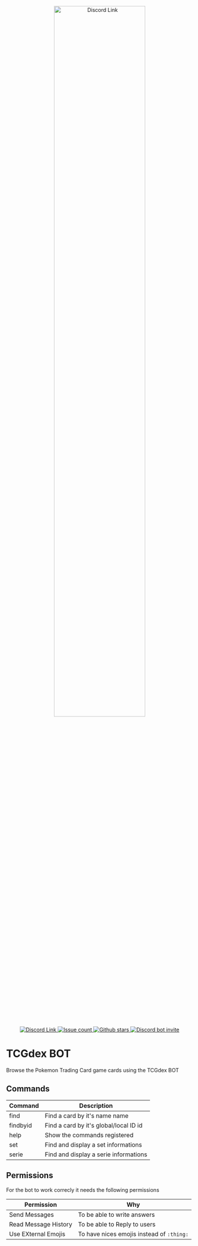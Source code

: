<p align="center">
	<a href="https://discord.gg/NehYTAhsZE">
		<img src="https://www.tcgdex.net/assets/og.png" width="70%" alt="Discord Link">
	</a>
</p>
<p align="center">
	<a href="https://discord.gg/NehYTAhsZE">
		<img src="https://img.shields.io/discord/857231041261076491?color=%235865F2&label=Discord Support Server&style=flat-square" alt="Discord Link">
	</a>
	<a href="https://github.com/tcgdex/discord/issues">
		<img src="https://img.shields.io/github/issues/tcgdex/discord?style=flat-square&color=%2344CC11" alt="Issue count">
	</a>
	<a href="https://github.com/tcgdex/discord/stargazers">
		<img src="https://img.shields.io/github/stars/tcgdex/discord?style=flat-square" alt="Github stars">
	</a>
	<a href="https://discord.com/api/oauth2/authorize?client_id=465978667022024704&permissions=329728&scope=bot%20applications.commands">
		<img src="https://img.shields.io/badge/Invite%20on-Discord-5865F2?style=flat-square" alt="Discord bot invite">
	</a>
</p>

# TCGdex BOT

Browse the Pokemon Trading Card game cards using the TCGdex BOT

## Commands

| Command  | Description                            |
|----------|----------------------------------------|
| find     | Find a card by it's name name          |
| findbyid | Find a card by it's global/local ID id |
| help     | Show the commands registered           |
| set      | Find and display a set informations    |
| serie    | Find and display a serie informations  |

## Permissions

For the bot to work correcly it needs the following permissions

| Permission           | Why                                       |
|----------------------|-------------------------------------------|
| Send Messages        | To be able to write answers               |
| Read Message History | To be able to Reply to users              |
| Use EXternal Emojis  | To have nices emojis instead of `:thing:` |

